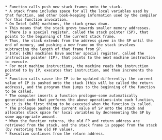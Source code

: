     * Function calls push new stack frames onto the stack.
    * A stack frame includes space for all the local variables used by that function, and other book-keeping information used by the compiler for this function invocation.
    * On Intel (x86) machines, the stack grows down.
    > This means that the stack grows towards smaller memory addresses.
    * There is a special register, called the stack pointer (SP), that points to the beginning of the current stack frame.
    * Thus, the stack extends from the address given in the SP until the end of memory, and pushing a new frame on the stack involves subtracting the length of that frame from SP.
    * Intel (x86) machines have another special register, called the instruction pointer (IP), that points to the next machine instruction to execute.
    * For most machine instructions, the machine reads the instruction pointed to by IP, executes that instruction, and then increments the IP.
    * Function calls cause the IP to be updated differently: the current value of IP is pushed onto the stack (this will be called the return address), and the program then jumps to the beginning of the function to be called.
    * The compiler inserts a function prologue—some automatically generated code that performs the above operations—into each function, so it is the first thing to be executed when the function is called.
    * The prologue pushes the current value of SP onto the stack and allocates stack space for local variables by decrementing the SP by some appropriate amount.
    * When the function returns, the old FP and return address are retrieved from the stack, and the stack frame is popped from the stack (by restoring the old FP value).
    * Execution continues from the return address.
